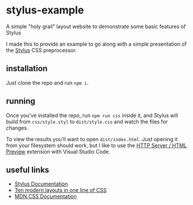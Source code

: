# stylus-example
A simple "holy grail" layout website to demonstrate some basic features of Stylus

I made this to provide an example to go along with a simple presentation of the [Stylus](https://stylus-lang.com/) CSS preprocessor.

## installation
Just clone the repo and run `npm i`.

## running
Once you've installed the repo, run `npm run css` inside it, and Stylus will build from `css/style.styl` to `dist/style.css` and watch the files for changes.

To view the results you'll want to open `dist/index.html`. Just opening it from your filesystem should work, but I like to use the [HTTP Server / HTML Preview](https://marketplace.visualstudio.com/items?itemName=Flixs.vs-code-http-server-and-html-preview) extension with Visual Studio Code.

## useful links
- [Stylus Documentation](https://stylus-lang.com/)
- [Ten modern layouts in one line of CSS](https://web.dev/one-line-layouts/)
- [MDN CSS Documentation](https://developer.mozilla.org/en-US/docs/Web/CSS)

